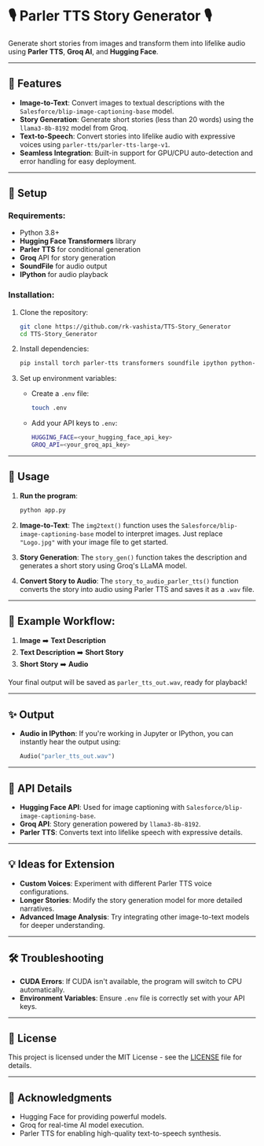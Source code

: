 # 🎙️ Parler TTS Story Generator 🎙️
Generate short stories from images and transform them into lifelike audio using **Parler TTS**, **Groq AI**, and **Hugging Face**.

---

## 🌟 Features
- **Image-to-Text**: Convert images to textual descriptions with the `Salesforce/blip-image-captioning-base` model.
- **Story Generation**: Generate short stories (less than 20 words) using the `llama3-8b-8192` model from Groq.
- **Text-to-Speech**: Convert stories into lifelike audio with expressive voices using `parler-tts/parler-tts-large-v1`.
- **Seamless Integration**: Built-in support for GPU/CPU auto-detection and error handling for easy deployment.

---

## 🔧 Setup

### Requirements:
- Python 3.8+
- **Hugging Face Transformers** library
- **Parler TTS** for conditional generation
- **Groq** API for story generation
- **SoundFile** for audio output
- **IPython** for audio playback

### Installation:
1. Clone the repository:
   ```bash
   git clone https://github.com/rk-vashista/TTS-Story_Generator
   cd TTS-Story_Generator
   ```

2. Install dependencies:
   ```bash
   pip install torch parler-tts transformers soundfile ipython python-dotenv requests
   ```

3. Set up environment variables:
   - Create a `.env` file:
     ```bash
     touch .env
     ```
   - Add your API keys to `.env`:
     ```bash
     HUGGING_FACE=<your_hugging_face_api_key>
     GROQ_API=<your_groq_api_key>
     ```

---

## 🚀 Usage

1. **Run the program**:
   ```bash
   python app.py
   ```

2. **Image-to-Text**:
   The `img2text()` function uses the `Salesforce/blip-image-captioning-base` model to interpret images. Just replace `"Logo.jpg"` with your image file to get started.

3. **Story Generation**:
   The `story_gen()` function takes the description and generates a short story using Groq's LLaMA model.

4. **Convert Story to Audio**:
   The `story_to_audio_parler_tts()` function converts the story into audio using Parler TTS and saves it as a `.wav` file.

---

## 📁 Example Workflow:

1. **Image** ➡️ **Text Description**
2. **Text Description** ➡️ **Short Story**
3. **Short Story** ➡️ **Audio**

Your final output will be saved as `parler_tts_out.wav`, ready for playback!

---

## ✨ Output

- **Audio in IPython**: If you're working in Jupyter or IPython, you can instantly hear the output using:
  ```python
  Audio("parler_tts_out.wav")
  ```

---

## 📌 API Details

- **Hugging Face API**: Used for image captioning with `Salesforce/blip-image-captioning-base`.
- **Groq API**: Story generation powered by `llama3-8b-8192`.
- **Parler TTS**: Converts text into lifelike speech with expressive details.

---

## 💡 Ideas for Extension

- **Custom Voices**: Experiment with different Parler TTS voice configurations.
- **Longer Stories**: Modify the story generation model for more detailed narratives.
- **Advanced Image Analysis**: Try integrating other image-to-text models for deeper understanding.

---

## 🛠️ Troubleshooting

- **CUDA Errors**: If CUDA isn't available, the program will switch to CPU automatically.
- **Environment Variables**: Ensure `.env` file is correctly set with your API keys.

---

## 📄 License

This project is licensed under the MIT License - see the [LICENSE](LICENSE) file for details.

---

## 🙌 Acknowledgments

- Hugging Face for providing powerful models.
- Groq for real-time AI model execution.
- Parler TTS for enabling high-quality text-to-speech synthesis.
